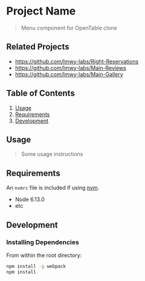 # Project Name

> Menu component for OpenTable clone

## Related Projects

  - https://github.com/lmwy-labs/Right-Reservations
  - https://github.com/lmwy-labs/Main-Reviews
  - https://github.com/lmwy-labs/Main-Gallery

## Table of Contents

1. [Usage](#Usage)
1. [Requirements](#requirements)
1. [Development](#development)

## Usage

> Some usage instructions

## Requirements

An `nvmrc` file is included if using [nvm](https://github.com/creationix/nvm).

- Node 6.13.0
- etc

## Development

### Installing Dependencies

From within the root directory:

```sh
npm install -g webpack
npm install
```

